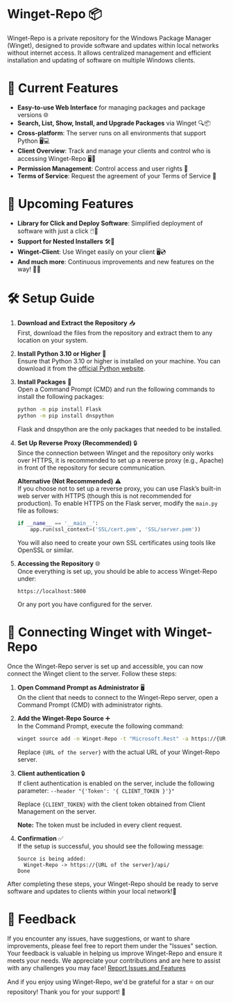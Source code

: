 
# Winget-Repo 📦

Winget-Repo is a private repository for the Windows Package Manager (Winget), designed to provide software and updates within local networks without internet access. It allows centralized management and efficient installation and updating of software on multiple Windows clients.

# 🌟 Current Features

- **Easy-to-use Web Interface** for managing packages and package versions 🌐
- **Search, List, Show, Install, and Upgrade Packages** via Winget 🔍📦
- **Cross-platform**: The server runs on all environments that support Python 🖥️💻
- **Client Overview**: Track and manage your clients and control who is accessing Winget-Repo 🖥️👀
- **Permission Management**: Control access and user rights 🔐
- **Terms of Service**: Request the agreement of your Terms of Service 📑

# 🚀 Upcoming Features

- **Library for Click and Deploy Software**: Simplified deployment of software with just a click 🖱️📲
- **Support for Nested Installers** 🛠️🔄
- **Winget-Client**: Use Winget easily on your client 🖥️💿
- **And much more**: Continuous improvements and new features on the way! 🌱✨

# 🛠️ Setup Guide

1. **Download and Extract the Repository** 📥  
   First, download the files from the repository and extract them to any location on your system.

2. **Install Python 3.10 or Higher** 🐍  
   Ensure that Python 3.10 or higher is installed on your machine. You can download it from the [official Python website](https://www.python.org/downloads/).

3. **Install Packages** 🔌  
   Open a Command Prompt (CMD) and run the following commands to install the following packages:
   ```bash
   python -m pip install Flask
   python -m pip install dnspython
   ```
   Flask and dnspython are the only packages that needed to be installed.

4. **Set Up Reverse Proxy (Recommended)** 🔒  
   Since the connection between Winget and the repository only works over HTTPS, it is recommended to set up a reverse proxy (e.g., Apache) in front of the repository for secure communication.

   **Alternative (Not Recommended)** ⚠️  
   If you choose not to set up a reverse proxy, you can use Flask’s built-in web server with HTTPS (though this is not recommended for production). To enable HTTPS on the Flask server, modify the `main.py` file as follows:
   ```python
   if __name__ == '__main__':
       app.run(ssl_context=('SSL/cert.pem', 'SSL/server.pem'))
   ```
   You will also need to create your own SSL certificates using tools like OpenSSL or similar.

6. **Accessing the Repository** 🌐  
   Once everything is set up, you should be able to access Winget-Repo under:
   ```
   https://localhost:5000
   ```
   Or any port you have configured for the server.

# 🔗 Connecting Winget with Winget-Repo

Once the Winget-Repo server is set up and accessible, you can now connect the Winget client to the server. Follow these steps:

1. **Open Command Prompt as Administrator** 🖥️  
   On the client that needs to connect to the Winget-Repo server, open a Command Prompt (CMD) with administrator rights.

2. **Add the Winget-Repo Source** ➕  
   In the Command Prompt, execute the following command:
   ```bash
   winget source add -n Winget-Repo -t "Microsoft.Rest" -a https://{URL of the server}/api/
   ```
   Replace `{URL of the server}` with the actual URL of your Winget-Repo server.

3. **Client authentication** 🔒  
   If client authentication is enabled on the server, include the following parameter: `--header "{'Token': '{ CLIENT_TOKEN }'}"`

   Replace `{CLIENT_TOKEN}` with the client token obtained from Client Management on the server.

   **Note:** The token must be included in every client request.

4. **Confirmation** ✅  
   If the setup is successful, you should see the following message:
   ```
   Source is being added:
     Winget-Repo -> https://{URL of the server}/api/
   Done
   ```

After completing these steps, your Winget-Repo should be ready to serve software and updates to clients within your local network!🎉


# 💬 Feedback

If you encounter any issues, have suggestions, or want to share improvements, please feel free to report them under the "Issues" section. Your feedback is valuable in helping us improve Winget-Repo and ensure it meets your needs. We appreciate your contributions and are here to assist with any challenges you may face!
[Report Issues and Features](https://github.com/dev-fYnn/Winget-Repo/issues)

And if you enjoy using Winget-Repo, we'd be grateful for a star ⭐ on our repository! Thank you for your support! 🙏
